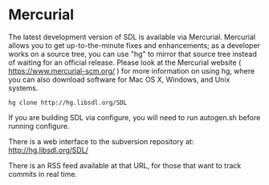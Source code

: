 Mercurial
=========

The latest development version of SDL is available via Mercurial.
Mercurial allows you to get up-to-the-minute fixes and enhancements;
as a developer works on a source tree, you can use "hg" to mirror that
source tree instead of waiting for an official release. Please look
at the Mercurial website ( https://www.mercurial-scm.org/ ) for more
information on using hg, where you can also download software for
Mac OS X, Windows, and Unix systems.

    hg clone http://hg.libsdl.org/SDL

If you are building SDL via configure, you will need to run autogen.sh
before running configure.

There is a web interface to the subversion repository at:
	http://hg.libsdl.org/SDL/

There is an RSS feed available at that URL, for those that want to
track commits in real time.

